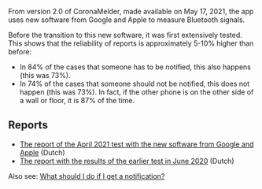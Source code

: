 From version 2.0 of CoronaMelder, made available on May 17, 2021, the app uses new software from Google and Apple to measure Bluetooth signals.

Before the transition to this new software, it was first extensively tested. This shows that the reliability of reports is approximately 5-10% higher than before:

- In 84% of the cases that someone has to be notified, this also happens (this was 73%).
- In 74% of the cases that someone should not be notified, this does not happen (this was 73%). In fact, if the other phone is on the other side of a wall or floor, it is 87% of the time.
 
## Reports

- <a href="https://www.rijksoverheid.nl/ministeries/ministerie-van-volksgezondheid-welzijn-en-sport/documenten/publicaties/2021/05/17/coronamelder-hertest-bluetooth-validatie-april-2021" rel="noopener noreferrer" target="_blank">The report of the April 2021 test with the new software from Google and Apple</a> (Dutch)
- <a href="https://www.rijksoverheid.nl/documenten/rapporten/2020/06/08/veldtest-bluetooth-validatie-covid-19-notificatie-app" rel="noopener noreferrer" target="_blank">The report with the results of the earlier test in June 2020</a> (Dutch)  

Also see: [What should I do if I get a notification?](/{{page.lang}}/faq/3-wat-als/)
